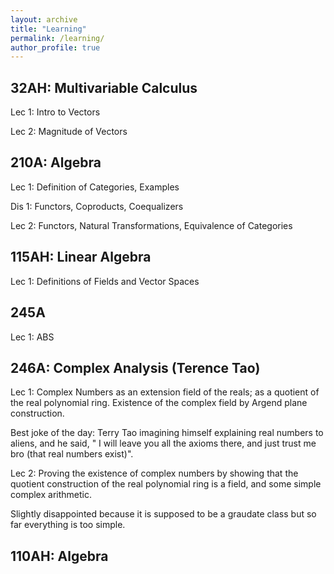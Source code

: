 ```yaml
---
layout: archive
title: "Learning"
permalink: /learning/
author_profile: true
---
```


32AH: Multivariable Calculus 
---
Lec 1: Intro to Vectors

Lec 2: Magnitude of Vectors

210A: Algebra
---
Lec 1: Definition of Categories, Examples

Dis 1: Functors, Coproducts, Coequalizers

Lec 2: Functors, Natural Transformations, Equivalence of Categories 

115AH: Linear Algebra
---
Lec 1: Definitions of Fields and Vector Spaces

245A
---
Lec 1: ABS

246A: Complex Analysis (Terence Tao)
---
Lec 1: Complex Numbers as an extension field of the reals; as a quotient of the real polynomial ring. Existence of the complex field by Argend plane construction.

Best joke of the day: Terry Tao imagining himself explaining real numbers to aliens, and he said, " I will leave you all the axioms there, and just trust me bro (that real numbers exist)".

Lec 2: Proving the existence of complex numbers by showing that the quotient construction of the real polynomial ring is a field, and some simple complex arithmetic.

Slightly disappointed because it is supposed to be a graudate class but so far everything is too simple.


110AH: Algebra
---
